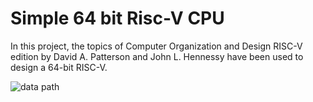 # Simple 64 bit Risc-V CPU

In this project, the topics of Computer Organization and Design RISC-V edition by David A. Patterson and John L. Hennessy have been used to design a 64-bit RISC-V.

<img src="risc_v_design.png.png"
     alt="data path"
     style="float: left; margin-right: 10px;" />
